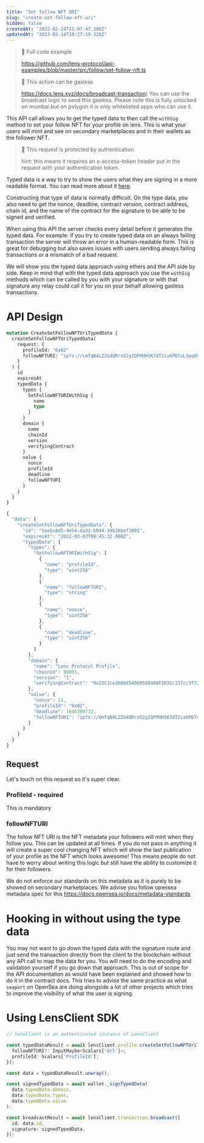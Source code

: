```yaml
---
title: "Set follow NFT URI"
slug: "create-set-follow-nft-uri"
hidden: false
createdAt: "2022-02-24T11:07:47.300Z"
updatedAt: "2023-03-14T10:27:19.328Z"
---
```


> 📘 Full code example
>
> <https://github.com/lens-protocol/api-examples/blob/master/src/follow/set-follow-nft.ts>

> 📘 This action can be gasless
>
> <https://docs.lens.xyz/docs/broadcast-transaction>) You can use the broadcast logic to send this gasless. Please note this is fully unlocked on mumbai but on polygon it is only whitelisted apps who can use it.

This API call allows you to get the typed data to then call the `withSig` method to set your follow NFT for your profile on lens. This is what your users will mint and see on secondary marketplaces and in their wallets as the follower NFT.

> 🚧 This request is protected by authentication
>
> hint: this means it requires an x-access-token header put in the request with your authentication token.

Typed data is a way to try to show the users what they are signing in a more readable format. You can read more about it [here](https://eips.ethereum.org/EIPS/eip-712).

Constructing that type of data is normally difficult. On the type data, you also need to get the nonce, deadline, contract version, contract address, chain id, and the name of the contract for the signature to be able to be signed and verified.

When using this API the server checks every detail before it generates the typed data. For example: if you try to create typed data on an always failing transaction the server will throw an error in a human-readable form. This is great for debugging but also saves issues with users sending always failing transactions or a mismatch of a bad request.

We will show you the typed data approach using ethers and the API side by side. Keep in mind that with the typed data approach you use the `withSig` methods which can be called by you with your signature or with that signature any relay could call it for you on your behalf allowing gasless transactions.

# API Design

```graphql Example operation
mutation CreateSetFollowNFTUriTypedData {
  createSetFollowNFTUriTypedData(
    request: {
      profileId: "0x02"
      followNFTURI: "ipfs://LmTqN4LZ2G4QRrsS2y2QFMUH5K7dT2ix6P6TuL3pq9CShx"
    }
  ) {
    id
    expiresAt
    typedData {
      types {
        SetFollowNFTURIWithSig {
          name
          type
        }
      }
      domain {
        name
        chainId
        version
        verifyingContract
      }
      value {
        nonce
        profileId
        deadline
        followNFTURI
      }
    }
  }
}
```

```javascript Example response
{
  "data": {
    "createSetFollowNFTUriTypedData": {
      "id": "5ee5c6d5-4e54-4a32-b044-34b16bef3001",
      "expiresAt": "2022-03-03T09:45:32.000Z",
      "typedData": {
        "types": {
          "SetFollowNFTURIWithSig": [
            {
              "name": "profileId",
              "type": "uint256"
            },
            {
              "name": "followNFTURI",
              "type": "string"
            },
            {
              "name": "nonce",
              "type": "uint256"
            },
            {
              "name": "deadline",
              "type": "uint256"
            }
          ]
        },
        "domain": {
          "name": "Lens Protocol Profile",
          "chainId": 80001,
          "version": "1",
          "verifyingContract": "0x23C1ce2b0865406955Da08F1D31c13fcc3f72A3a"
        },
        "value": {
          "nonce": 11,
          "profileId": "0x02",
          "deadline": 1646300732,
          "followNFTURI": "ipfs://QmTqN4LZ2G4QRrsS2y2QFMUH5K7dT2ix6P6TuL3pq9CShx"
        }
      }
    }
  }
}
```

## Request

Let's touch on this request so it's super clear.

### ProfileId - required

This is mandatory

### followNFTURI

The follow NFT URI is the NFT metadata your followers will mint when they follow you. This can be updated at all times. If you do not pass in anything it will create a super cool changing NFT which will show the last publication of your profile as the NFT which looks awesome! This means people do not have to worry about writing this logic but still have the ability to customize it for their followers.

We do not enforce our standards on this metadata as it is purely to be showed on secondary marketplaces. We advise you follow opensea metadata spec for this <https://docs.opensea.io/docs/metadata-standards>

# Hooking in without using the type data

You may not want to go down the typed data with the signature route and just send the transaction directly from the client to the blockchain without any API call to map the data for you. You will need to do the encoding and validation yourself if you go down that approach. This is out of scope for the API documentation as would have been explained and showed how to do it in the contract docs. This tries to advise the same practice as what `seaport` on OpenSea are doing alongside a lot of other projects which tries to improve the visibility of what the user is signing.

#

# Using LensClient SDK

```typescript
// lensClient is an authenticated instance of LensClient

const typedDataResult = await lensClient.profile.createSetFollowNFTUriTypedData({
  followNFTURI?: InputMaybe<Scalars['Url']>;
  profileId: Scalars['ProfileId'];
});

const data = typedDataResult.unwrap();

const signedTypedData = await wallet._signTypedData(
  data.typedData.domain,
  data.typedData.types,
  data.typedData.value
);

const broadcastResult = await lensClient.transaction.broadcast({
  id: data.id,
  signature: signedTypedData,
});
```
